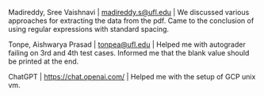 Madireddy, Sree Vaishnavi  | madireddy.s@ufl.edu | We discussed various approaches for extracting the data from the pdf. Came to the conclusion of using regular expressions with standard spacing.

Tonpe, Aishwarya Prasad | tonpea@ufl.edu | Helped me with autograder failing on 3rd and 4th test cases. Informed me that the blank value should be printed at the end.

ChatGPT | https://chat.openai.com/ | Helped me with the setup of GCP unix vm.
